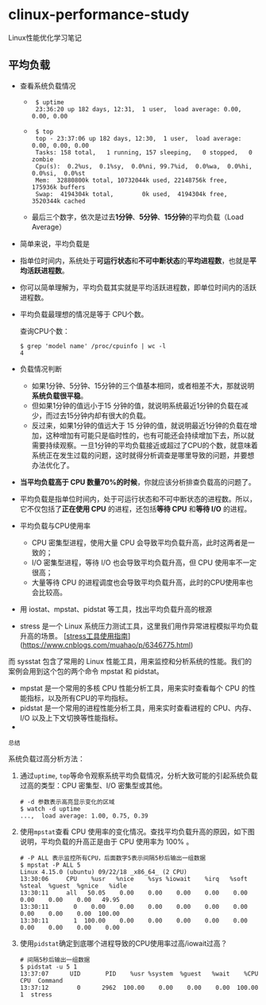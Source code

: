 # clinux-performance-study

Linux性能优化学习笔记



## 平均负载

- 查看系统负载情况

  - ```shell
     $ uptime
     23:36:20 up 182 days, 12:31,  1 user,  load average: 0.00, 0.00, 0.00
     ```

  - ```shell
     $ top
     top - 23:37:06 up 182 days, 12:30,  1 user,  load average: 0.00, 0.00, 0.00
     Tasks: 158 total,   1 running, 157 sleeping,   0 stopped,   0 zombie
     Cpu(s):  0.2%us,  0.1%sy,  0.0%ni, 99.7%id,  0.0%wa,  0.0%hi,  0.0%si,  0.0%st
     Mem:  32880800k total, 10732044k used, 22148756k free,   175936k buffers
     Swap:  4194304k total,        0k used,  4194304k free,  3520344k cached
     ```

  - 最后三个数字，依次是过去**1分钟**、**5分钟**、**15分钟**的平均负载（Load Average）

- 简单来说，平均负载是

- 指单位时间内，系统处于**可运行状态**和**不可中断状态**的**平均进程数**，也就是**平均活跃进程数**。

- 你可以简单理解为，平均负载其实就是平均活跃进程数，即单位时间内的活跃进程数。

- 平均负载最理想的情况是等于 CPU个数。

  查询CPU个数：

  ```shell
  $ grep 'model name' /proc/cpuinfo | wc -l
  4
  ```

- 负载情况判断

  - 如果1分钟、5分钟、15分钟的三个值基本相同，或者相差不大，那就说明**系统负载很平稳**。
  - 但如果1分钟的值远小于15 分钟的值，就说明系统最近1分钟的负载在减少，而过去15分钟内却有很大的负载。
  - 反过来，如果1分钟的值远大于 15 分钟的值，就说明最近1分钟的负载在增加，这种增加有可能只是临时性的，也有可能还会持续增加下去，所以就需要持续观察。一旦1分钟的平均负载接近或超过了CPU的个数，就意味着系统正在发生过载的问题，这时就得分析调查是哪里导致的问题，并要想办法优化了。
  
- **当平均负载高于 CPU 数量70%的时候**，你就应该分析排查负载高的问题了。

- 平均负载是指单位时间内，处于可运行状态和不可中断状态的进程数。所以，它不仅包括了**正在使用 CPU** 的进程，还包括**等待 CPU** 和**等待 I/O** 的进程。

- 平均负载与CPU使用率

  - CPU 密集型进程，使用大量 CPU 会导致平均负载升高，此时这两者是一致的；
  - I/O 密集型进程，等待 I/O 也会导致平均负载升高，但 CPU 使用率不一定很高；
  - 大量等待 CPU 的进程调度也会导致平均负载升高，此时的CPU使用率也会比较高。

- 用 iostat、mpstat、pidstat 等工具，找出平均负载升高的根源

- stress 是一个 Linux 系统压力测试工具，这里我们用作异常进程模拟平均负载升高的场景。
[[stress工具使用指南](https://www.cnblogs.com/muahao/p/6346775.html)](https://www.cnblogs.com/muahao/p/6346775.html)
  
而 sysstat 包含了常用的 Linux 性能工具，用来监控和分析系统的性能。我们的案例会用到这个包的两个命令 mpstat 和 pidstat。
  
  - mpstat 是一个常用的多核 CPU 性能分析工具，用来实时查看每个 CPU 的性能指标，以及所有CPU的平均指标。
  - pidstat 是一个常用的进程性能分析工具，用来实时查看进程的 CPU、内存、I/O 以及上下文切换等性能指标。
  - 

`总结`

系统负载过高分析方法：

1. 通过`uptime`, `top`等命令观察系统平均负载情况，分析大致可能的引起系统负载过高的类型：CPU 密集型、I/O 密集型或其他。

   ```shell
   # -d 参数表示高亮显示变化的区域
   $ watch -d uptime
   ...,  load average: 1.00, 0.75, 0.39
   ```

2. 使用`mpstat`查看 CPU 使用率的变化情况。查找平均负载升高的原因，如下图说明，平均负载的升高正是由于 CPU 使用率为 100% 。

   ```shell
   # -P ALL 表示监控所有CPU，后面数字5表示间隔5秒后输出一组数据
   $ mpstat -P ALL 5
   Linux 4.15.0 (ubuntu) 09/22/18 _x86_64_ (2 CPU)
   13:30:06     CPU    %usr   %nice    %sys %iowait    %irq   %soft  %steal  %guest  %gnice   %idle
   13:30:11     all   50.05    0.00    0.00    0.00    0.00    0.00    0.00    0.00    0.00   49.95
   13:30:11       0    0.00    0.00    0.00    0.00    0.00    0.00    0.00    0.00    0.00  100.00
   13:30:11       1  100.00    0.00    0.00    0.00    0.00    0.00    0.00    0.00    0.00    0.00
   ```

3. 使用`pidstat`确定到底哪个进程导致的CPU使用率过高/iowait过高？

   ```shell
   # 间隔5秒后输出一组数据
   $ pidstat -u 5 1
   13:37:07      UID       PID    %usr %system  %guest   %wait    %CPU   CPU  Command
   13:37:12        0      2962  100.00    0.00    0.00    0.00  100.00     1  stress
   ```

   

